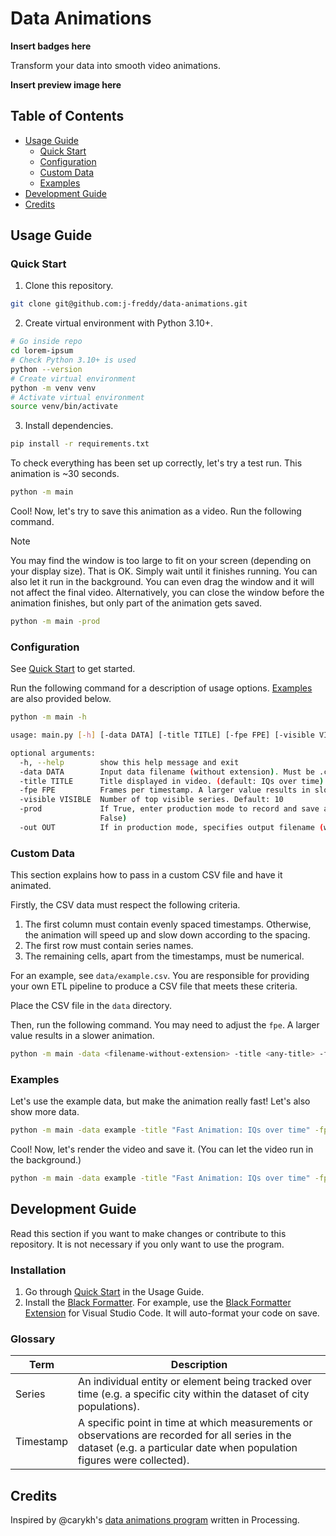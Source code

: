 # Data Animations

**Insert badges here**

Transform your data into smooth video animations.

**Insert preview image here**

## Table of Contents

- [Usage Guide](#usage-guide)
  - [Quick Start](#quick-start)
  - [Configuration](#configuration)
  - [Custom Data](#custom-data)
  - [Examples](#examples)
- [Development Guide](#development-guide)
- [Credits](#credits)

## Usage Guide

### Quick Start

1. Clone this repository.

```sh
git clone git@github.com:j-freddy/data-animations.git
```

2. Create virtual environment with Python 3.10+.

```sh
# Go inside repo
cd lorem-ipsum
# Check Python 3.10+ is used
python --version
# Create virtual environment
python -m venv venv
# Activate virtual environment
source venv/bin/activate
```

3. Install dependencies.

```sh
pip install -r requirements.txt
```

To check everything has been set up correctly, let's try a test run. This
animation is ~30 seconds.
```sh
python -m main
```

Cool! Now, let's try to save this animation as a video. Run the following
command.

> [!NOTE]
> You may find the window is too large to fit on your screen (depending on your
> display size). That is OK. Simply wait until it finishes running. You can
> also let it run in the background. You can even drag the window and it will
> not affect the final video. Alternatively, you can close the window before
> the animation finishes, but only part of the animation gets saved.
```sh
python -m main -prod
```

### Configuration

See [Quick Start](#quick-start) to get started.

Run the following command for a description of usage options.
[Examples](#examples) are also provided below.

```sh
python -m main -h
```
```sh
usage: main.py [-h] [-data DATA] [-title TITLE] [-fpe FPE] [-visible VISIBLE] [-prod] [-out OUT]

optional arguments:
  -h, --help        show this help message and exit
  -data DATA        Input data filename (without extension). Must be .csv and reside in data/. Default: example
  -title TITLE      Title displayed in video. (default: IQs over time)
  -fpe FPE          Frames per timestamp. A larger value results in slower animation. Default: 2.5
  -visible VISIBLE  Number of top visible series. Default: 10
  -prod             If True, enter production mode to record and save animation as .mp4 file. Default: False (default:
                    False)
  -out OUT          If in production mode, specifies output filename (without extension). Default: video
```

### Custom Data

This section explains how to pass in a custom CSV file and have it animated.

Firstly, the CSV data must respect the following criteria.
1. The first column must contain evenly spaced timestamps. Otherwise, the
    animation will speed up and slow down according to the spacing.
2. The first row must contain series names.
3. The remaining cells, apart from the timestamps, must be numerical.

For an example, see `data/example.csv`. You are responsible for providing your
own ETL pipeline to produce a CSV file that meets these criteria.

Place the CSV file in the `data` directory.

Then, run the following command. You may need to adjust the `fpe`. A larger
value results in a slower animation.
```sh
python -m main -data <filename-without-extension> -title <any-title> -fpe <fpe>
```

### Examples

Let's use the example data, but make the animation really fast! Let's also show
more data.

```sh
python -m main -data example -title "Fast Animation: IQs over time" -fpe 0.5 -visible 14
```

Cool! Now, let's render the video and save it. (You can let the video run in the
background.)

```sh
python -m main -data example -title "Fast Animation: IQs over time" -fpe 0.5 -visible 14 -prod -out speedyvid
```

## Development Guide

Read this section if you want to make changes or contribute to this repository.
It is not necessary if you only want to use the program.

### Installation

1. Go through [Quick Start](#quick-start) in the Usage Guide.
2. Install the [Black Formatter][black-formatter]. For example, use the [Black
   Formatter Extension][black-formatter-vscode] for Visual Studio Code. It will
   auto-format your code on save.

[black-formatter]: https://black.readthedocs.io/en/stable/
[black-formatter-vscode]: https://marketplace.visualstudio.com/items?itemName=ms-python.black-formatter

### Glossary

| Term           | Description                                                 |
|----------------|------------------------------------------------------------ |
| Series         | An individual entity or element being tracked over time (e.g. a specific city within the dataset of city populations). |
| Timestamp      | A specific point in time at which measurements or observations are recorded for all series in the dataset (e.g. a particular date when population figures were collected). |

## Credits

Inspired by @carykh's [data animations program][carykh-drawer] written in Processing.

[carykh-drawer]: https://github.com/carykh/AbacabaTutorialDrawer
